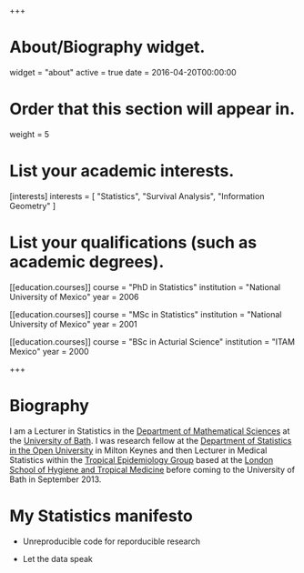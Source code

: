+++
# About/Biography widget.
widget = "about"
active = true
date = 2016-04-20T00:00:00

# Order that this section will appear in.
weight = 5

# List your academic interests.
[interests]
  interests = [
    "Statistics", 
    "Survival Analysis",
    "Information Geometry"
  ]

# List your qualifications (such as academic degrees).
[[education.courses]]
  course = "PhD in Statistics"
  institution = "National University of Mexico"
  year = 2006

[[education.courses]]
  course = "MSc in Statistics"
  institution = "National University of Mexico"
  year = 2001

[[education.courses]]
  course = "BSc in Acturial Science"
  institution = "ITAM Mexico"
  year = 2000
 
+++

# Biography

I am a Lecturer in Statistics in the [Department of Mathematical Sciences](https://www.bath.ac.uk/math-sci) at the [University of Bath](https://www.bath.ac.uk). I was research fellow at the [Department of Statistics in the Open University](https://www.mathematics.open.ac.uk/research/statistics) in Milton Keynes and then Lecturer in Medical Statistics within the [Tropical Epidemiology Group](https://teg.lshtm.ac.uk) based at the [London School of Hygiene and Tropical Medicine](https://www.lshtm.ac.uk) before coming to the University of Bath in September 2013.

# My Statistics manifesto

* Unreproducible code for reporducible research

* Let the data speak 
